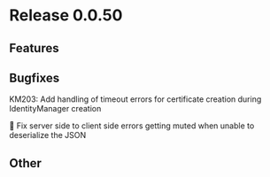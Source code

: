 # Release 0.0.50

## Features

## Bugfixes

KM203: Add handling of timeout errors for certificate creation during IdentityManager creation

🐛 Fix server side to client side errors getting muted when unable to deserialize the JSON

## Other
